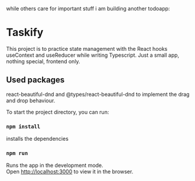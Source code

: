 while others care for important stuff i am building another todoapp:

# Taskify

This project is to practice state management with the React hooks useContext and useReducer while writing Typescript. Just a small app, nothing special, frontend only.

## Used packages

react-beautiful-dnd and @types/react-beautiful-dnd to implement the drag and drop behaviour.

To start the project directory, you can run:

### `npm install`

installs the dependencies 

### `npm run`

Runs the app in the development mode.\
Open [http://localhost:3000](http://localhost:3000) to view it in the browser.
